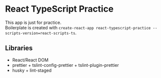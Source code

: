 # React TypeScript Practice

This app is just for practice.  
Boilerplate is created with `create-react-app react-typescript-practice --scripts-version=react-scripts-ts`.

## Libraries

- React/React DOM
- prettier + tslint-config-prettier + tslint-plugin-prettier
- husky + lint-staged
